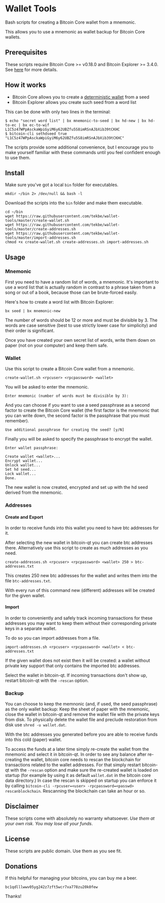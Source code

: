 # Wallet Tools

Bash scripts for creating a Bitcoin Core wallet from a mnemonic.

This allows you to use a mnemonic as wallet backup for Bitcoin Core wallets.

## Prerequisites

These scripts require Bitcoin Core >= v0.18.0 and Bitcoin Explorer >= 3.4.0. See [here](REQUIREMENTS.md) for more details.

## How it works

- Bitcoin Core allows you to create a [deterministic wallet](https://en.bitcoinwiki.org/wiki/Deterministic_wallet) from a seed
- Bitcoin Explorer allows you create such seed from a word list

This can be done with only two lines in the terminal:
```
$ echo "secret word list" | bx mnemonic-to-seed | bx hd-new | bx hd-to-ec | bx ec-to-wif
L1C5z47WPpAsckaWpiGyiM6y62UBZfu5S8imRSnAJbXib39tCKHC
$ bitcoin-cli sethdseed true "L1C5z47WPpAsckaWpiGyiM6y62UBZfu5S8imRSnAJbXib39tCKHC"
```
The scripts provide some additional convenience, but I encourage you to make yourself familiar with these commands until you feel confident enough to use them.

## Install

Make sure you've got a local `bin` folder for executables.

```
mkdir ~/bin 2> /dev/null && bash -l
```

Download the scripts into the `bin` folder and make them executable.

```
cd ~/bin
wget https://raw.githubusercontent.com/tekbe/wallet-tools/master/create-wallet.sh
wget https://raw.githubusercontent.com/tekbe/wallet-tools/master/create-addresses.sh
wget https://raw.githubusercontent.com/tekbe/wallet-tools/master/import-addresses.sh
chmod +x create-wallet.sh create-addresses.sh import-addresses.sh
```

## Usage

### Mnemonic

First you need to have a random list of words, a mnemonic. It's important to use a word list that is actually random in contrast to a phrase
taken from a song or out of a book, because those can be brute-forced easily. 

Here's how to create a word list with Bitcoin Explorer:
```
bx seed | bx mnemonic-new
```
The number of words should be 12 or more and must be divisible by 3. The words are case sensitive (best to use strictly lower case for simplicity) and their order is significant.

Once you have created your own secret list of words, write them down on paper (not on your computer) and keep them safe. 

### Wallet

Use this script to create a Bitcoin Core wallet from a mnemonic.

```
create-wallet.sh <rpcuser> <rpcpassword> <wallet>
```

You will be asked to enter the mnemonic.

```
Enter mnemonic (number of words must be divisible by 3):
```

And you can choose if you want to use a seed passphrase as a second factor to create the Bitcoin Core wallet (the first factor is the mnemonic that you can write down, the second factor is the passphrase that you must remember).
```
Use additional passphrase for creating the seed? [y/N]
```

Finally you will be asked to specify the passphrase to encrypt the wallet.
```
Enter wallet passphrase:
```
```
Create wallet <wallet>...
Encrypt wallet...
Unlock wallet...
Set hd seed...
Lock wallet...
Done.
```
The new wallet is now created, encrypted and set up with the hd seed derived from the mnemonic.

### Addresses

#### Create and Export

In order to receive funds into this wallet you need to have btc addresses for it. 

After selecting the new wallet in bitcoin-qt you can create btc addresses there. Alternatively use this script to create as much addresses as you need.

```
create-addresses.sh <rpcuser> <rpcpassword> <wallet> 250 > btc-addresses.txt
```
This creates 250 new btc addresses for the wallet and writes them into the file `btc-addresses.txt`. 

With every run of this command new (different) addresses will be created for the given wallet.

#### Import

In order to conveniently and safely track incoming transactions for these addresses you may want to keep them without their corresponding private keys in a separate wallet. 

To do so you can import addresses from a file.
```
import-addresses.sh <rpcuser> <rpcpassword> <wallet> < btc-addresses.txt
```
If the given wallet does not exist then it will be created: a wallet without private key support that only contains the imported btc addresses. 

Select the wallet in bitcoin-qt. If incoming transactions don't show up, restart bitcoin-qt with the `-rescan` option.

### Backup

You can choose to keep the memnonic (and, if used, the seed passphrase) as the only wallet backup: Keep the sheet of paper with the mnemonic, close the wallet in bitcoin-qt and remove the wallet file with the private keys from disk. To physically delete the wallet file and preclude restoration from disk use `shred -u wallet.dat`.

With the btc addresses you generated before you are able to receive funds into this cold (paper) wallet. 

To access the funds at a later time simply re-create the wallet from the mnemonic and select it in bitcoin-qt.
In order to see any balance after re-creating the wallet, bitcoin core needs to rescan the blockchain for transactions related to the wallet addresses. For that simply restart bitcoin-qt with the `-rescan` option and make sure the re-created wallet is loaded on startup (for example by using it as default `wallet.dat` in the bitcoin core data directory.)
In case the rescan is skipped on startup you can enforce it by calling `bitcoin-cli -rpcuser=<user> -rpcpassword=<passwd> rescanblockchain`. Rescanning the blockchain can take an hour or so.

## Disclaimer

These scripts come with absolutely no warranty whatsoever. *Use them at your own risk. You may lose all your funds*.

## License

These scripts are public domain. Use them as you see fit.

## Donations

If this helpful for  managing your bitcoins, you can buy me a beer.

`bc1qdlllwwv05yg242z7zft5wcr7xa778zu20k0few`

Thanks!

